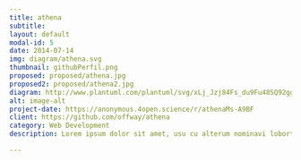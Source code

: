 ```yaml
---
title: athena
subtitle: 
layout: default
modal-id: 5
date: 2014-07-14
img: diagram/athena.svg
thumbnail: githubPerfil.png
proposed: proposed/athena.jpg
proposed2: proposed/athena2.jpg
diagram: http://www.plantuml.com/plantuml/svg/xLj_Jzj84Fs_du9Fu48SQ92ggfGVLqww8nUW_6tY3R5mxDnwqoiwzRkVDzdczFRUZ1P4XQxgl_lUpBoPdLalTdZVkSAwrQ9-jIoczyMTsTdTUVlshArBOz-zs_dxrN5TTDtERZQUNzX-xRoPjPV6Vgwcvdonh7l2LuKYmHEpRBlAjVO169UpqozBQxfECG-CX22wDS8Jy-THMQufiFvhrpOJqwrg1yl7rfILEsuRPzkwZcnEJ5rzDbP0VGoEyHHvgNzlNJLxI7G3zKRY9f4JuuggXd9IXW8HeOGbwG31YaETg_0U7Hu8vuqpTbPCpUj0_QLjo-vVRo1IDi2KEFkwqsVizSdL1JXDYQlx-c2BfXJS13H5UJy_ONHJgU3w-Kgu8RfsUg-nINvwjITcKTXxxWSvuj2UtfmtdIkQO81d9Gxp_z88PftROMMtxKumw185vz2YQjR0r-rpROyzr_OoFj7Ubb92LYAE0Ez5og4mYKquQ_-qpbI24buqPG1PunL4Lvp2kY_oI3BK37d_lRGLsGzkXOSBltenyXzLKwqIQMFRBerrbUbYvdgGWjWUzFD3_G15YweVjuHuKzZIjhU6FsNJ_QQdpRVgwNlx_Vle-Gnmr_4A3M2eD07eeJjWX-uWkvotV_cMOJe0FwjgPwp06iyZNaXE9-aejX0bwb74zGJFz6Wa8ZalTHu6-cd1QThO3FIpIYDVTpgNzvoUwzEbyVv7C4Zc61k1d8r0dbtCPdNLy078-oqF-5fAHvxHCayZaCILUEbSw4X2vHTZdQPHqk8bL4AZa2241LZgoEHwNsfaTM_q1xFErc-gkJIBUUeivd2fYAPaoAPac4sAvhvgxiYKU3IgyN-n80I06rDFsuNHN0hOqShDOM4yxvcpwexbIt2AnKqMmR3uAPG3_I765fb0mBa8k3-4UhBR0wV3rdm_YnUNbDh-G_NTpJ3rXKUwp9-xasw1Xz4-Eupsi_WTrpOEW7GLzf4Iw0ZkW_pOcQZ_WEa_oDXBAc_92JA2kGWaciy1veDEzPpUi9pUP7pa19X1iKv4OMszWWAt67sfgJ0uH7FXBAuRwml9S-6ymHvjzqm6FmtK2-GFbwtoPzE8pVieEpEclEqfrE6edv5l1EqhaiXJEMJY64q0zGYwaIAVYqfkev5qgn-bNcj6UAkNF93B32TEsjeKlXy8cUkAsL4Z7R96EipMWk8k0gnmvgwlgyQvUbWQ0IT_Vqcu361Md4Cxm5CW2qM2JqA7ZUPPmvX-7bcZf6N8MN0caTAItNkoLVBK7KepSvWwCuVwU2gYE4tN_bIczZLkbtwEsys-lVS_Mh5VM0JIzlC0QLo0fNMe0b90m2DvAeSqAAD9e60EhShOGWsJlvxmtoS8PF9Xbu2q8VZtsRtCUs8vU2oueejC8S4fnchjuSbjCVLwDa_wZhhm72LsUBx9CS9k40vr8njJ4xKooWDLSwGuOOGhQyoui9snOk4Gm0wFeqkzGIwZAMQfOx7zx3KnNRkoKoEwsJB0qmiag0RZ1mQEw82Ew23xK3IDDAJ-yzK63xeuo5UXOepmiUeSkTqm3fabHak8e-WHWkZFJ4gbhQ2n4uPte1x0ETtTFECjdlUXI_E5RteUJWb1Hxu-0quRLxa7NF_DD2l59GwI1CCcK0RHHMGp2DVyYbw1M0kYbYYMMHpZ6UaqeCGd0b2bz7YRoZ_MoDNM6zBM6sR7RIa8s7mXAJ4XXE8r__a6oaIzAJ1i4w3njKY2LJCUbrn_Y0D96MJD8DqGrwvChwzmXg-E2rii4FhetFAuhapZhbrL8-RTItbXGqP5Ud4ZQ7tXDz1W45eVkF44xDC9sCy-NTYIF5O0PMj42u63YlUcAVs_0Fm3
alt: image-alt
project-date: https://anonymous.4open.science/r/athenaMs-A9BF
client: https://github.com/offway/athena
category: Web Development
description: Lorem ipsum dolor sit amet, usu cu alterum nominavi lobortis. At duo novum diceret. Tantas apeirian vix et, usu sanctus postulant inciderint ut, populo diceret necessitatibus in vim. Cu eum dicam feugiat noluisse.

---
```

